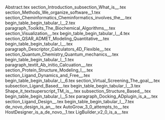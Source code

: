 Abstract.tex
section_Introduction_subsection_What_is__.tex
section_Methods_We_organize_software__1.tex
section_Cheminformatics_Cheminformatics_involves_the__.tex
begin_table_begin_tabular_l__2.tex
paragraph_Toolkits_The_Biochemical_Algorithms__.tex
section_Visualization__.tex
begin_table_begin_tabular_l__4.tex
section_QSAR_ADMET_Modeling_Quantitative__.tex
begin_table_begin_tabular_l__.tex
paragraph_Descriptor_Calculators_4D_Flexible__.tex
section_Quantum_Chemistry_Quantum_mechanics__.tex
begin_table_begin_tabular_l__1.tex
paragraph_textit_Ab_initio_Calcuation__.tex
section_Protein_Structure_Modeling_I__.tex
section_Ligand_Dynamics_and_Free__.tex
begin_table_begin_tabular_l__6.tex
section_Virtual_Screening_The_goal__.tex
subsection_Ligand_Based__.tex
begin_table_begin_tabular_l__3.tex
Shape_it_textsuperscript_TM_is__.tex
subsection_Structure_Based__.tex
begin_table_begin_tabular_l__5.tex
paragraph_Docking_ADplugin_is_a__.tex
section_Ligand_Design__.tex
begin_table_begin_tabular_l__7.tex
de_novo_design_is_an__.tex
AutoGrow_3_0_attempts_to__.tex
HostDesigner_is_a_de_novo__1.tex
LigBuilder_v2_0_is_a__.tex